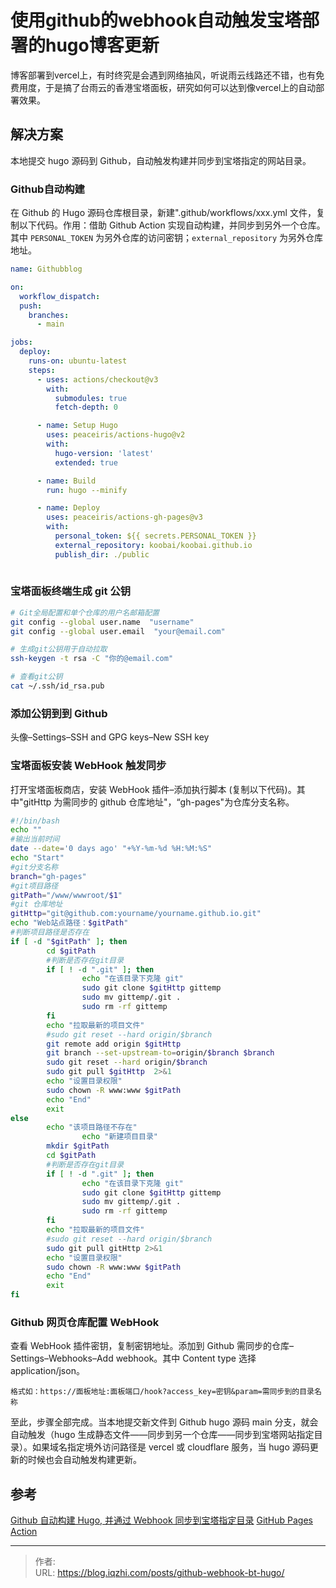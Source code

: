 # 使用github的webhook自动触发宝塔部署的hugo博客更新


博客部署到vercel上，有时终究是会遇到网络抽风，听说雨云线路还不错，也有免费用度，于是搞了台雨云的香港宝塔面板，研究如何可以达到像vercel上的自动部署效果。

<!--more-->

## 解决方案

本地提交 hugo 源码到 Github，自动触发构建并同步到宝塔指定的网站目录。

### Github自动构建

在 Github 的 Hugo 源码仓库根目录，新建".github/workflows/xxx.yml 文件，复制以下代码。作用：借助 Github Action 实现自动构建，并同步到另外一个仓库。其中 `PERSONAL_TOKEN` 为另外仓库的访问密钥；`external_repository` 为另外仓库地址。

```yml
name: Githubblog

on:
  workflow_dispatch:
  push:
    branches:
      - main

jobs:
  deploy:
    runs-on: ubuntu-latest
    steps:
      - uses: actions/checkout@v3
        with:
          submodules: true
          fetch-depth: 0

      - name: Setup Hugo
        uses: peaceiris/actions-hugo@v2
        with:
          hugo-version: 'latest'
          extended: true

      - name: Build
        run: hugo --minify

      - name: Deploy
        uses: peaceiris/actions-gh-pages@v3
        with:
          personal_token: ${{ secrets.PERSONAL_TOKEN }}
          external_repository: koobai/koobai.github.io
          publish_dir: ./public
          
```

### 宝塔面板终端生成 git 公钥

```bash
# Git全局配置和单个仓库的用户名邮箱配置
git config --global user.name  "username"
git config --global user.email  "your@email.com"

# 生成git公钥用于自动拉取
ssh-keygen -t rsa -C "你的@email.com"

# 查看git公钥
cat ~/.ssh/id_rsa.pub
```
### 添加公钥到到 Github

头像–Settings–SSH and GPG keys–New SSH key

### 宝塔面板安装 WebHook 触发同步

打开宝塔面板商店，安装 WebHook 插件–添加执行脚本 (复制以下代码)。其中"gitHttp 为需同步的 github 仓库地址"，“gh-pages"为仓库分支名称。

```bash
#!/bin/bash
echo ""
#输出当前时间
date --date='0 days ago' "+%Y-%m-%d %H:%M:%S"
echo "Start"
#git分支名称
branch="gh-pages"
#git项目路径
gitPath="/www/wwwroot/$1"
#git 仓库地址
gitHttp="git@github.com:yourname/yourname.github.io.git"
echo "Web站点路径：$gitPath"
#判断项目路径是否存在
if [ -d "$gitPath" ]; then
        cd $gitPath
        #判断是否存在git目录
        if [ ! -d ".git" ]; then
                echo "在该目录下克隆 git"
                sudo git clone $gitHttp gittemp
                sudo mv gittemp/.git .
                sudo rm -rf gittemp
        fi
        echo "拉取最新的项目文件"
        #sudo git reset --hard origin/$branch
        git remote add origin $gitHttp
        git branch --set-upstream-to=origin/$branch $branch
        sudo git reset --hard origin/$branch
        sudo git pull $gitHttp  2>&1
        echo "设置目录权限"
        sudo chown -R www:www $gitPath
        echo "End"
        exit
else
        echo "该项目路径不存在"
                echo "新建项目目录"
        mkdir $gitPath
        cd $gitPath
        #判断是否存在git目录
        if [ ! -d ".git" ]; then
                echo "在该目录下克隆 git"
                sudo git clone $gitHttp gittemp
                sudo mv gittemp/.git .
                sudo rm -rf gittemp
        fi
        echo "拉取最新的项目文件"
        #sudo git reset --hard origin/$branch
        sudo git pull gitHttp 2>&1
        echo "设置目录权限"
        sudo chown -R www:www $gitPath
        echo "End"
        exit
fi
```

### Github 网页仓库配置 WebHook

查看 WebHook 插件密钥，复制密钥地址。添加到 Github 需同步的仓库–Settings–Webhooks–Add webhook。其中 Content type 选择 application/json。

```
格式如：https://面板地址:面板端口/hook?access_key=密钥&param=需同步到的目录名称
```

至此，步骤全部完成。当本地提交新文件到 Github hugo 源码 main 分支，就会自动触发（hugo 生成静态文件——同步到另一个仓库——同步到宝塔网站指定目录）。如果域名指定境外访问路径是 vercel 或 cloudflare 服务，当 hugo 源码更新的时候也会自动触发构建更新。

## 参考

[Github 自动构建 Hugo, 并通过 Webhook 同步到宝塔指定目录](https://koobai.com/hugo_action_webhooks/)
[GitHub Pages Action](https://github.com/peaceiris/actions-gh-pages)


---

> 作者:   
> URL: https://blog.iqzhi.com/posts/github-webhook-bt-hugo/  

